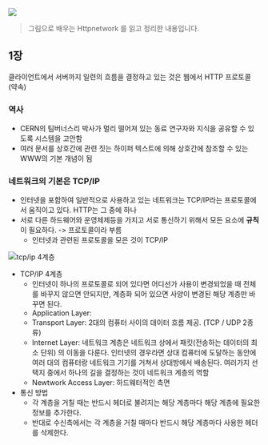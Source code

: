 ![](http://image.yes24.com/momo/TopCate448/MidCate010/44791452.jpg)



> 그림으로 배우는 Httpnetwork 를 읽고 정리한 내용입니다. 



## 1장

클라이언트에서 서버까지 일련의 흐름을 결정하고 있는 것은 웹에서 HTTP 프로토콜 (약속) 



### 역사

- CERN의 팀버너스리 박사가 멀리 떨어져 있는 동료 연구자와 지식을 공유할 수 있도록 시스템을 고안함
- 여러 문서를 상호간에 관련 짓는 하이퍼 텍스트에 의해 상호간에 참조할 수 있는 WWW의 기본 개념이 됨





### 네트워크의 기본은 TCP/IP 

- 인터넷을 포함하여 일반적으로 사용하고 있는 네트워크는 TCP/IP라는 프로토콜에서 움직이고 있다. HTTP는 그 중에 하나
- 서로 다른 하드웨어와 운영체제등을 가지고 서로 통신하기 위해서 모든 요소에 **규칙**이 필요하다. -> 프로토콜이라 부름
  - 인터넷과 관련된 프로토콜을 모은 것이 TCP/IP

![tcp/ip 4계층](https://t1.daumcdn.net/cfile/tistory/213F623C566BAE253B)

- TCP/IP 4계층
  - 인터넷이 하나의 프로토콜로 되어 있다면 어디선가 사용이 변경되었을 때 전체를 바꾸지 않으면 안되지만, 계층화 되어 있으면 사양이 변경된 해당 계층만 바꾸면 된다. 
  - Application Layer: 
  - Transport Layer: 2대의 컴퓨터 사이의 데이터 흐름 제공. (TCP / UDP 2종류)
  - Internet Layer: 네트워크 계층은 네트워크 상에서 패킷(전송하는 데이터의 최소 단위) 의 이동을 다룬다. 인터넷의 경우라면 상대 컴퓨터에 도달하는 동안에 여러 대의 컴퓨터랑 네트워크 기기를 거쳐서 상대방에서 배송된다. 여러가지 선택지 중에서 하나의 길을 결정하는 것이 네트워크 계층의 역할
  - Newtwork Access Layer: 하드웨터적인 측면 
- 통신 방법 
  - 각 계층을 거칠 때는 반드시 헤더로 불려지는 해당 계층마다 해당 계층에 필요한 정보를 추가한다. 
  - 반대로 수신측에서는 각 계층을 거칠 때마다 반드시 해당 계층마다 사용한 헤더를 삭제한다. 



